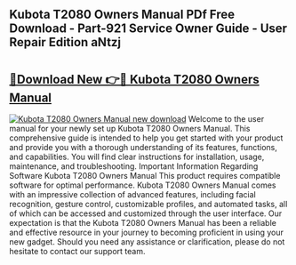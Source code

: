 ## Kubota T2080 Owners Manual PDf Free Download - Part-921 Service Owner Guide - User Repair Edition aNtzj

# <h2><a href="http://bc89905.oget.top/?id=Kubota+T2080+Owners+Manual">🔗Download New 👉🔴 Kubota T2080 Owners Manual</a></h2>

[![Kubota T2080 Owners Manual new download](https://i.imgur.com/5g1atiW.png)](http://bc89905.oget.top/?id=Kubota+T2080+Owners+Manual)
Welcome to the user manual for your newly set up Kubota T2080 Owners Manual. This comprehensive guide is intended to help you get started with your product and provide you with a thorough understanding of its features, functions, and capabilities. You will find clear instructions for installation, usage, maintenance, and troubleshooting. Important Information Regarding Software Kubota T2080 Owners Manual This product requires compatible software for optimal performance. Kubota T2080 Owners Manual comes with an impressive collection of advanced features, including facial recognition, gesture control, customizable profiles, and automated tasks, all of which can be accessed and customized through the user interface. Our expectation is that the Kubota T2080 Owners Manual has been a reliable and effective resource in your journey to becoming proficient in using your new gadget. Should you need any assistance or clarification, please do not hesitate to contact our support team.

